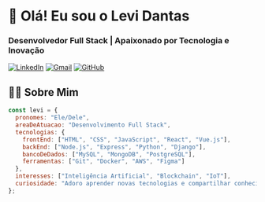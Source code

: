 # 👋 Olá! Eu sou o Levi Dantas 

### Desenvolvedor Full Stack | Apaixonado por Tecnologia e Inovação

[![LinkedIn](https://img.shields.io/badge/LinkedIn-0077B5?style=for-the-badge&logo=linkedin&logoColor=white)](https://www.linkedin.com/in/levidantas01/)
[![Gmail](https://img.shields.io/badge/Gmail-D14836?style=for-the-badge&logo=gmail&logoColor=white)](mailto:seuemail@gmail.com)
[![GitHub](https://img.shields.io/badge/GitHub-100000?style=for-the-badge&logo=github&logoColor=white)](https://github.com/LeviDantas01)

## 🧑‍💻 Sobre Mim

```javascript
const levi = {
  pronomes: "Ele/Dele",
  areaDeAtuacao: "Desenvolvimento Full Stack",
  tecnologias: {
    frontEnd: ["HTML", "CSS", "JavaScript", "React", "Vue.js"],
    backEnd: ["Node.js", "Express", "Python", "Django"],
    bancoDeDados: ["MySQL", "MongoDB", "PostgreSQL"],
    ferramentas: ["Git", "Docker", "AWS", "Figma"]
  },
  interesses: ["Inteligência Artificial", "Blockchain", "IoT"],
  curiosidade: "Adoro aprender novas tecnologias e compartilhar conhecimento!"
};
